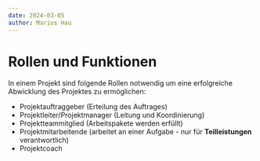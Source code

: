 ```yaml
---
date: 2024-03-05
author: Marius Hau
---
```

# Rollen und Funktionen

In einem Projekt sind folgende Rollen notwendig um eine erfolgreiche Abwicklung des Projektes zu ermöglichen:

- Projektauftraggeber (Erteilung des Auftrages)
- Projektleiter/Projektmanager (Leitung und Koordinierung)
- Projektteammitglied (Arbeitspakete werden erfüllt)
- Projektmitarbeitende (arbeitet an einer Aufgabe - nur für **Teilleistungen** verantwortlich)
- Projektcoach